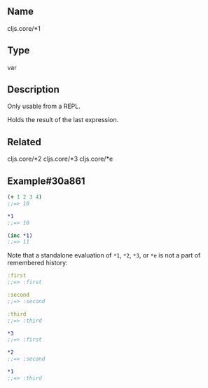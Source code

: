## Name
cljs.core/*1

## Type
var

## Description

Only usable from a REPL.

Holds the result of the last expression.

## Related
cljs.core/*2
cljs.core/*3
cljs.core/*e

## Example#30a861

```clj
(+ 1 2 3 4)
;;=> 10

*1
;;=> 10

(inc *1)
;;=> 11
```

Note that a standalone evaluation of `*1`, `*2`, `*3`, or `*e` is not a part of
remembered history:

```clj
:first
;;=> :first

:second
;;=> :second

:third
;;=> :third

*3
;;=> :first

*2
;;=> :second

*1
;;=> :third
```

